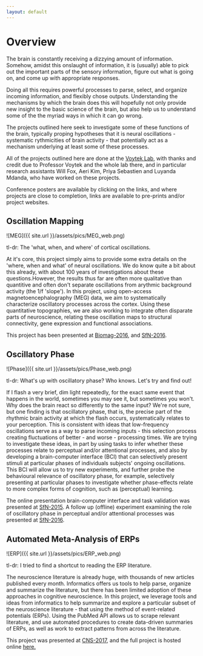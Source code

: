 ```yaml
---
layout: default
---
```


# Overview

The brain is constantly receiving a dizzying amount of information. Somehow, amidst this onslaught of information, it is (usually) able to pick out the important parts of the sensory information, figure out what is going on, and come up with appropriate responses.

Doing all this requires powerful processes to parse, select, and organize incoming information, and flexibly chose outputs. Understanding the mechanisms by which the brain does this will hopefully not only provide new insight to the basic science of the brain, but also help us to understand some of the the myriad ways in which it can go wrong.

The projects outlined here seek to investigate some of these functions of the brain, typically proping hypotheses that it is neural oscillations - systematic rythmicities of brain activity - that potentially act as a mechanism underlying at least some of these processes.

All of the projects outlined here are done at the [Voytek Lab](http://voyteklab.com), with thanks and credit due to Professor Voytek and the whole lab there, and in particular research assistants Will Fox, Aeri Kim, Priya Sebastien and Luyanda Mdanda, who have worked on these projects.

Conference posters are available by clicking on the links, and where projects are close to completion, links are available to pre-prints and/or project websites.

## Oscillation Mapping

![MEG]({{ site.url }}/assets/pics/MEG_web.png)

tl-dr: The 'what, when, and where' of cortical oscillations.

At it's core, this project simply aims to provide some extra details on the 'where, when and what' of neural oscillations. We do know quite a bit about this already, with about 100 years of investigations about these questions.However, the results thus far are often more qualitative than quantitive and often don't separate oscillations from arythmic background activity (the 1/f 'slope'). In this project, using open-access magnetoencephalography (MEG) data, we aim to systematically characterize oscillatory processes across the cortex. Using these quantitative topographies, we are also working to integrate often disparate parts of neuroscience, relating these oscillation maps to structural connectivity, gene expression and functional associations.

This project has been presented at [Biomag-2016](https://www.dropbox.com/s/actfrml5efszd4u/TDonoghue_MEGmapping_BIOMAG2016.pdf?dl=0), and [SfN-2016](https://www.dropbox.com/s/4sqn0pudpqycu4r/SebastianDonoghueEtal_MEGmapping_SfN2016.pdf?dl=0).

## Oscillatory Phase

![Phase]({{ site.url }}/assets/pics/Phase_web.png)

tl-dr: What's up with oscillatory phase? Who knows. Let's try and find out!

If I flash a very brief, dim light repeatedly, for the exact same event that happens in the world, sometimes you may see it, but sometimes you won't. Why does the brain react so differently to the same input? We're not sure, but one finding is that oscillatory phase, that is, the precise part of the rhythmic brain activity at which the flash occurs, systematically relates to your perception. This is consistent with ideas that low-frequency oscillations serve as a way to parse incoming inputs - this selection process creating fluctuations of better - and worse - processing times. We are trying to investigate these ideas, in part by using tasks to infer whether these processes relate to perceptual and/or attentional processes, and also by developing a brain-computer interface (BCI) that can selectively present stimuli at particular phases of individuals subjects' ongoing oscillations. This BCI will allow us to try new experiments, and further probe the behavioural relevance of oscillatory phase, for example, selectively presenting at particular phases to investigate whether phase-effects relate to more complex forms of cognition, such as (perceptual) learning.

The online presentation brain-computer interface and task validation was presented at [SfN-2015](https://www.dropbox.com/s/1o5whrrrukd5oy3/GougeletDonoghueEtal_RealTimePhasePresentation_SfN2015.pdf?dl=0). A follow up (offline) experiment examining the role of oscillatory phase in perceptual and/or attentional processes was presented at [SfN-2016](https://www.dropbox.com/s/gvcsj2l2dzw3ler/TDonoghue_PhaseAttention_SfN2016.pdf?dl=0).

## Automated Meta-Analysis of ERPs

![ERP]({{ site.url }}/assets/pics/ERP_web.png)

tl-dr: I tried to find a shortcut to reading the ERP literature.

The neuroscience literature is already huge, with thousands of new articles published every month. Informatics offers us tools to help parse, organize and summarize the literature, but there has been limited adoption of these approaches in cognitive neuroscience. In this project, we leverage tools and ideas from informatics to help summarize and explore a particular subset of the neuroscience literature - that using the method of event-related potentials (ERPs). Using the PubMed API allows us to scrape relevant literature, and use automated procedures to create data-driven summaries of ERPs, as well as work to extract patterns from across the literature.

This project was presented at [CNS-2017](https://www.dropbox.com/s/sgnz7ecd3qp6tb7/TDonoghue_ERPSCANR_CNS2017.pdf?dl=0), and the full project is hosted online [here.](tomdonoghue.github.io/ERP_SCANR)

